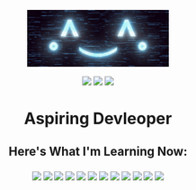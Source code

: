 <div align=center>

<img src="./animated_background.gif" width=50%></img>

</div>

<div align=center>

<a href="https://github.com/Danninx"><img src="https://img.shields.io/badge/GitHub-100000?style=for-the-badge&logo=github&logoColor=white" /></a>
<a href="https://www.youtube.com/channel/UCl4DGfMy6ug4MKBpUj0C9wg"><img src="https://img.shields.io/badge/YouTube-FF0000?style=for-the-badge&logo=youtube&logoColor=white" /></a>
<a href="mailto:public.danninx@gmail.com"><img src="https://img.shields.io/badge/email_me-grey?style=for-the-badge" /></a>

</div>

<h1 align=center> Aspiring Devleoper </h1>

<h2 align=center> Here's What I'm Learning Now: </h2>

<h3 align=center>

![](https://img.shields.io/badge/Python-FFD43B?style=for-the-badge&logo=python&logoColor=blue)
![](https://img.shields.io/badge/Javascript-grey?style=for-the-badge&logo=javascript)
![](https://img.shields.io/badge/CSS3-1572B6?style=for-the-badge&logo=css3&logoColor=white)
![](https://img.shields.io/badge/HTML5-E34F26?style=for-the-badge&logo=html5&logoColor=white)
![](https://img.shields.io/badge/Node%20js-339933?style=for-the-badge&logo=nodedotjs&logoColor=white)
![](https://img.shields.io/badge/Npm-CB3837?style=for-the-badge&logo=npm)
![](https://img.shields.io/badge/Bun-black?style=for-the-badge&logo=bun)
![](https://img.shields.io/badge/React-20232A?style=for-the-badge&logo=react&logoColor=61DAFB)
![](https://img.shields.io/badge/Discord_js-5865F2?style=for-the-badge&logo=discord&logoColor=white)
![](https://img.shields.io/badge/GIT-E44C30?style=for-the-badge&logo=git&logoColor=white)
![](https://img.shields.io/badge/Numpy-777BB4?style=for-the-badge&logo=numpy&logoColor=white)
![](https://img.shields.io/badge/TensorFlow-FF6F00?style=for-the-badge&logo=TensorFlow&logoColor=white)

</h3>
